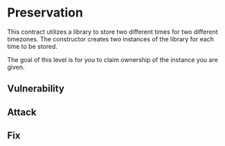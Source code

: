 # Preservation

This contract utilizes a library to store two different times for two different timezones. The constructor creates two instances of the library for each time to be stored.

The goal of this level is for you to claim ownership of the instance you are given.

## Vulnerability

## Attack

## Fix

